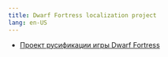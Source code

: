 ```yaml
---
title: Dwarf Fortress localization project
lang: en-US
---
```


* [Проект русификации игры Dwarf Fortress](russian.md)
